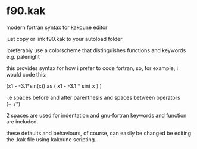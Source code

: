 # f90.kak
modern fortran syntax for kakoune editor

just copy or link f90.kak to your autoload folder

ipreferably use a colorscheme that distinguishes functions and keywords e.g. palenight

this provides syntax for how i prefer to code fortran, so, for example, i would code this:

(x1 - -3.1*sin(x)) as ( x1 - -3.1 * sin( x ) )

i.e spaces before and after parenthesis and spaces between operators (+-/*)

2 spaces are used for indentation and gnu-fortran keywords and function are included.

these defaults and behaviours, of course, can easily be changed be editing the .kak file
using kakoune scripting.


